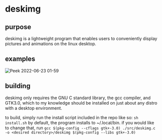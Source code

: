 # deskimg
## purpose
deskimg is a lightweight program that enables users to conveniently display pictures and animations on the linux desktop.

## examples
![Peek 2022-06-23 01-59](https://user-images.githubusercontent.com/59339739/175344013-24051e08-4eed-4719-8a31-9d6431bfeef5.gif)

## building
deskimg only requires the GNU C standard library, the gcc compiler, and GTK3.0, which to my knowledge should be installed
on just about any distro with a desktop environment.

to build, simply run the install script included in the repo like so:
`sh install.sh`
by default, the program installs to ~/.local/bin. if you would like to change that, run
`gcc $(pkg-config --cflags gtk+-3.0) ./src/deskimg.c -o <desired directory>/deskimg $(pkg-config --libs gtk+-3.0)`
